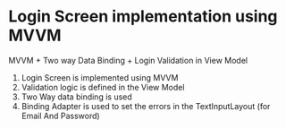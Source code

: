 # Login Screen implementation using MVVM 
MVVM + Two way Data Binding + Login Validation in View Model 
1. Login Screen is implemented using MVVM
2. Validation logic is defined in the View Model
3. Two Way data binding is used 
4. Binding Adapter is used to set the errors in the TextInputLayout (for Email And Password)
